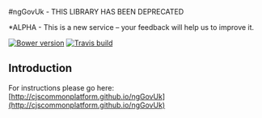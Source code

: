 #ngGovUk - THIS LIBRARY HAS BEEN DEPRECATED

*ALPHA - This is a new service – your feedback will help us to improve it.

[![Bower version](https://img.shields.io/bower/v/ng-gov-uk.svg)](https://img.shields.io/bower/v/ng-gov-uk.svg)
[![Travis build](https://img.shields.io/travis/CJSCommonPlatform/ngGovUk.svg)](https://img.shields.io/travis/CJSCommonPlatform/ngGovUk.svg)


## Introduction

For instructions please go here: [http://cjscommonplatform.github.io/ngGovUk](http://cjscommonplatform.github.io/ngGovUk)
